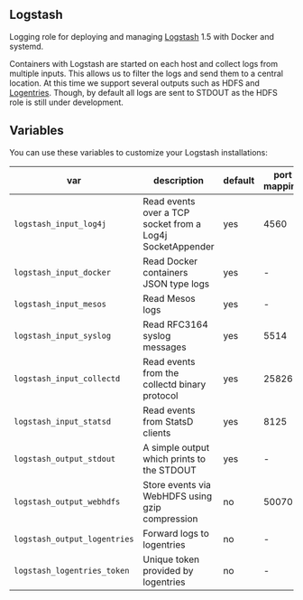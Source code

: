 ## Logstash

Logging role for deploying and managing [Logstash](http://logstash.net) 1.5 with Docker and systemd.

Containers with Logstash are started on each host and collect logs from multiple inputs. 
This allows us to filter the logs and send them to a central location. At this time we support 
several outputs such as HDFS and [Logentries](https://logentries.com/). Though, by default all 
logs are sent to STDOUT as the HDFS role is still under development.

## Variables

You can use these variables to customize your Logstash installations:

| var | description | default | port mapping |
|-----|-------------|---------|--------------|
|`logstash_input_log4j`|Read events over a TCP socket from a Log4j SocketAppender|yes|4560|
|`logstash_input_docker`|Read Docker containers JSON type logs|yes|-|
|`logstash_input_mesos`|Read Mesos logs|yes|-|
|`logstash_input_syslog`|Read RFC3164 syslog messages|yes|5514|
|`logstash_input_collectd`|Read events from the collectd binary protocol|yes|25826|
|`logstash_input_statsd`|Read events from StatsD clients|yes|8125|
|`logstash_output_stdout`|A simple output which prints to the STDOUT|yes|-|
|`logstash_output_webhdfs`|Store events via WebHDFS using gzip compression|no|50070|
|`logstash_output_logentries`|Forward logs to logentries|no|-|
|`logstash_logentries_token`|Unique token provided by logentries|no|-|
